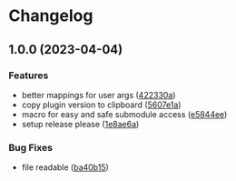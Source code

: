 # Changelog

## 1.0.0 (2023-04-04)


### Features

* better mappings for user args ([422330a](https://github.com/danielo515/haxe-nvim/commit/422330abc968a4c3e0a22ab503f30b1dcf2efa65))
* copy plugin version to clipboard ([5607e1a](https://github.com/danielo515/haxe-nvim/commit/5607e1a68f47a7697a91d311de4197b72ec6451f))
* macro for easy and safe submodule access ([e5844ee](https://github.com/danielo515/haxe-nvim/commit/e5844ee76f8dc2a5256b759ba3b1255f66232395))
* setup release please ([1e8ae6a](https://github.com/danielo515/haxe-nvim/commit/1e8ae6a569dfb4dc3e50ffbb4675ffcc2e74ee1e))


### Bug Fixes

* file readable ([ba40b15](https://github.com/danielo515/haxe-nvim/commit/ba40b15ea8363fa5c86764c0ce355173b605ce47))
